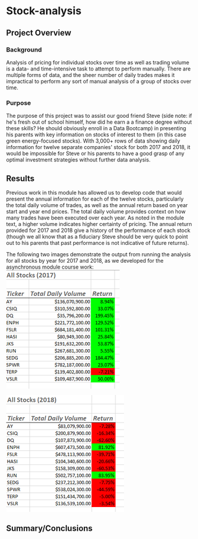 # Stock-analysis

## Project Overview

### Background

Analysis of pricing for individual stocks over time as well as trading volume is a data- and time-intensive task to attempt to perform manually. There are multiple forms of data, and the sheer number of daily trades makes it impractical to perform any sort of manual analysis of a group of stocks over time. 

### Purpose

The purpose of this project was to assist our good friend Steve (side note: if he's fresh out of school himself, how did he earn a a finance degree without these skills? He should obviously enroll in a Data Bootcamp) in presenting his parents with key information on stocks of interest to them (in this case green energy-focused stocks). With 3,000+ rows of data showing daily information for twelve separate companies' stock for both 2017 and 2018, it would be impossible for Steve or his parents to have a good grasp of any optimal investment strategies without further data analysis.

## Results

Previous work in this module has allowed us to develop code that would present the annual information for each of the twelve stocks, particularly the total daily volume of trades, as well as the annual return based on year start and year end prices. The total daily volume provides context on how many trades have been executed over each year. As noted in the module text, a higher volume indicates higher certainty of pricing. The annual return provided for 2017 and 2018 give a history of the performance of each stock (though we all know that as a fiduciary Steve should be very quick to point out to his parents that past performance is not indicative of future returns). 

The following two images demonstrate the output from running the analysis for all stocks by year for 2017 and 2018, as we developed for the asynchronous module course work:
![2017 All Stocks Analysis](/resources/2017_All_Stocks_Analysis_Results.png)

![2018 All Stocks Analysis](/resources/2018_All_Stocks_Analysis_Results.png)

## Summary/Conclusions
